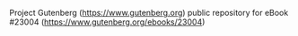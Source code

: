 Project Gutenberg (https://www.gutenberg.org) public repository for eBook #23004 (https://www.gutenberg.org/ebooks/23004)
